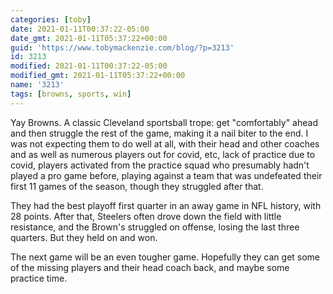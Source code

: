 ```yaml
---
categories: [toby]
date: 2021-01-11T00:37:22-05:00
date_gmt: 2021-01-11T05:37:22+00:00
guid: 'https://www.tobymackenzie.com/blog/?p=3213'
id: 3213
modified: 2021-01-11T00:37:22-05:00
modified_gmt: 2021-01-11T05:37:22+00:00
name: '3213'
tags: [browns, sports, win]
---
```


Yay Browns.  A classic Cleveland sportsball trope:  get "comfortably" ahead and then struggle the rest of the game, making it a nail biter to the end.<!--more-->  I was not expecting them to do well at all, with their head and other coaches and as well as numerous players out for covid, etc, lack of practice due to covid, players activated from the practice squad who presumably hadn't played a pro game before, playing against a team that was undefeated their first 11 games of the season, though they struggled after that.

They had the best playoff first quarter in an away game in NFL history, with 28 points.  After that, Steelers often drove down the field with little resistance, and the Brown's struggled on offense, losing the last three quarters.  But they held on and won.

The next game will be an even tougher game.  Hopefully they can get some of the missing players and their head coach back, and maybe some practice time.
